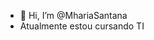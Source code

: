 - 👧 Hi, I’m @MhariaSantana
- Atualmente estou cursando TI 

  


<!---
MhariaSantana/MhariaSantana is a ✨ special ✨ repository because its `README.md` (this file) appears on your GitHub profile.
You can click the Preview link to take a look at your changes.
--->
